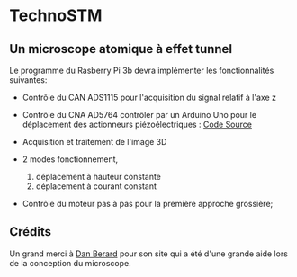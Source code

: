 # TechnoSTM
## Un microscope atomique à effet tunnel

Le programme du Rasberry Pi 3b devra implémenter les fonctionnalités suivantes:

+ Contrôle du CAN ADS1115 pour l'acquisition du signal relatif à l'axe z

+ Contrôle du CNA AD5764 contrôler par un Arduino Uno pour le déplacement des actionneurs piézoélectriques : [Code Source](https://github.com/AlexandreBlais42/Arduino-EVAL-AD5764EB-pour-stm)

+ Acquisition et traitement de l'image 3D

+ 2 modes fonctionnement, 
    1. déplacement à hauteur constante
    2. déplacement à courant constant

+ Contrôle du moteur pas à pas pour la première approche grossière;

## Crédits

Un grand merci à [Dan Berard](https://dberard.com) pour son site qui a été d'une grande aide lors de la conception du microscope.
